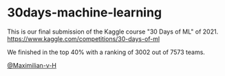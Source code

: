 # 30days-machine-learning
This is our final submission of the Kaggle course "30 Days of ML" of 2021.
https://www.kaggle.com/competitions/30-days-of-ml

We finished in the top 40% with a ranking of 3002 out of 7573 teams.

[@Maximilian-v-H](https://github.com/Maximilian-v-H)
